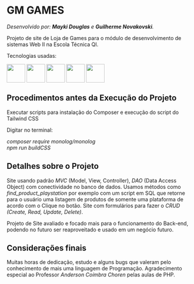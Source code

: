 # GM GAMES

*Desenvolvido por: **Mayki Douglas** e **Guilherme Novakovski**.*

Projeto de site de Loja de Games para o módulo de desenvolvimento de sistemas Web II na Escola Técnica QI.

Tecnologias usadas:

<div style="display: inline-block">

<img align="center" height="50" width="50" src="https://cdn.jsdelivr.net/gh/devicons/devicon/icons/php/php-original.svg">
<img align="center" height="50" width="50" src="https://cdn.jsdelivr.net/gh/devicons/devicon/icons/composer/composer-original.svg" />
<img align="center" height="50" width="50" src="https://cdn.jsdelivr.net/gh/devicons/devicon/icons/mysql/mysql-original-wordmark.svg">
<img align="center" height="50" width="50" src="https://cdn.jsdelivr.net/gh/devicons/devicon/icons/nodejs/nodejs-original-wordmark.svg" />
<img align="center" height="50" width="50" src="https://cdn.jsdelivr.net/gh/devicons/devicon/icons/tailwindcss/tailwindcss-original-wordmark.svg" />
</div>

## Procedimentos antes da Execução do Projeto

Executar scripts para instalação do Composer e execução do script do Tailwind CSS

Digitar no terminal:

*composer require monolog/monolog*<br>
*npm run buildCSS*

## Detalhes sobre o Projeto

Site usando padrão *MVC* (Model, View, Controller), *DAO* (Data Access Object) com conectividade no banco de dados.
Usamos métodos como *find_product_playstation* por exemplo com um script em SQL que retorne para o usuário uma listagem de produtos de somente uma plataforma de acordo com o Clique no botão. Site com formulários para fazer o *CRUD (Create, Read, Update, Delete)*.

Projeto de Site avaliado e focado mais para o funcionamento do Back-end, podendo no futuro ser reaproveitado e usado em um negócio futuro.

## Considerações finais

Muitas horas de dedicação, estudo e alguns bugs que valeram pelo conhecimento de mais uma linguagem de Programação. Agradecimento especial ao Professor *Anderson Coímbra Choren* pelas aulas de PHP. 
